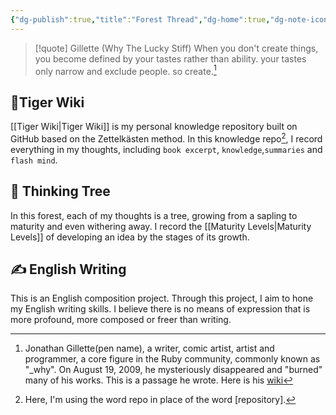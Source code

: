 ```yaml
---
{"dg-publish":true,"title":"Forest Thread","dg-home":true,"dg-note-icon":"signpost","dg-pinned":true,"permalink":"/Forest Thread/","pinned":true,"tags":["gardenEntry"],"dgPassFrontmatter":true,"noteIcon":"signpost","created":"","updated":""}
---
```



> [!quote] Gillette (Why The Lucky Stiff)
> When you don't create things, you become defined by your tastes rather than ability. your tastes only narrow and exclude people. so create.[^1]



## 🐯Tiger Wiki 

[[Tiger Wiki\|Tiger Wiki]] is my personal knowledge repository built on GitHub based on the Zettelkästen method. In this knowledge repo[^2], I record everything in my thoughts, including `book excerpt`, `knowledge`,`summaries` and `flash mind`.


## 🌲 Thinking Tree

In this forest, each of my thoughts is a tree, growing from a sapling to maturity and even withering away. I record the [[Maturity Levels\|Maturity Levels]] of developing an idea by the stages of its growth.


## ✍️ English Writing

This is an English composition project. Through this project, I aim to hone my English writing skills. I believe there is no means of expression that is more profound, more composed or freer than writing.

[^1]: Jonathan Gillette(pen name), a writer, comic artist, artist and programmer, a core figure in the Ruby community, commonly known as "_why". On August 19, 2009, he mysteriously disappeared and "burned" many of his works. This is a passage he wrote. Here is his [wiki](https://en.wikipedia.org/wiki/Why_the_lucky_stiff)
[^2]: Here, I'm using the word repo in place of the word [repository].